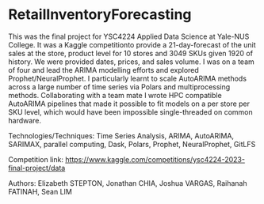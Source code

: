 # RetailInventoryForecasting

This was the final project for YSC4224 Applied Data Science at Yale-NUS College. It was a Kaggle competitionto provide a 21-day-forecast of the unit sales at the store, product level for 10 stores and 3049 SKUs given 1920 of history. We were provided dates, prices, and sales volume. I was on a team of four and lead the ARIMA modelling efforts and explored Prophet/NeuralProphet. I particularly learnt to scale AutoARIMA methods across a large number of time series via Polars and multiprocessing methods. Collaborating with a team mate I wrote HPC compatible AutoARIMA pipelines that made it possible to fit models on a per store per SKU level, which would have been impossible single-threaded on common hardware.

Technologies/Techniques: Time Series Analysis, ARIMA, AutoARIMA, SARIMAX, parallel computing, Dask, Polars, Prophet, NeuralProphet, GitLFS 

Competition link: https://www.kaggle.com/competitions/ysc4224-2023-final-project/data

Authors: Elizabeth STEPTON, Jonathan CHIA, Joshua VARGAS, Raihanah FATINAH, Sean LIM
